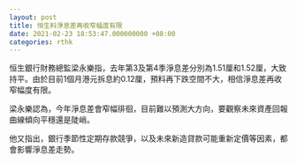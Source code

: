 ```yaml
---
layout: post
title: 恒生料淨息差再收窄幅度有限
date: 2021-02-23 18:53:47.000000000 +08:00
categories: rthk
---
```


恒生銀行財務總監梁永樂指，去年第3及第4季淨息差分別為1.51厘和1.52厘，大致持平。由於目前1個月港元拆息約0.12厘，預料再下跌空間不大，相信淨息差再收窄幅度有限。

梁永樂認為，今年淨息差會窄幅徘徊，目前難以預測大方向，要觀察未來資產回報曲線傾向平穩還是陡峭。

他又指出，銀行季節性定期存款競爭，以及未來新造貸款可能重新定價等因素，都會影響淨息差走勢。
